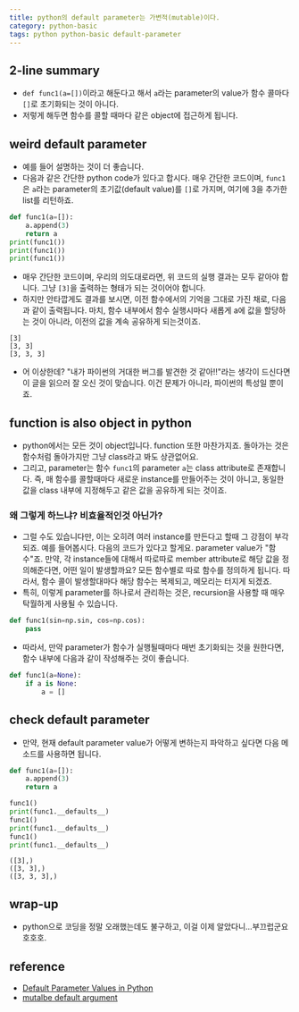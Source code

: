 ```yaml
---
title: python의 default parameter는 가변적(mutable)이다.
category: python-basic
tags: python python-basic default-parameter
---
```


## 2-line summary 

- `def func1(a=[])`이라고 해둔다고 해서 `a`라는 parameter의 value가 함수 콜마다 `[]`로 초기화되는 것이 아니다. 
- 저렇게 해두면 함수를 콜할 때마다 같은 object에 접근하게 됩니다.

## weird default parameter

- 예를 들어 설명하는 것이 더 좋습니다. 
- 다음과 같은 간단한 python code가 있다고 합시다. 매우 간단한 코드이며, `func1`은 `a`라는 parameter의 초기값(default value)를 `[]`로 가지며, 여기에 3을 추가한 list를 리턴하죠.

```python
def func1(a=[]):
    a.append(3)
    return a
print(func1())
print(func1())
print(func1())
```

- 매우 간단한 코드이며, 우리의 의도대로라면, 위 코드의 실행 결과는 모두 같아야 합니다. 그냥 `[3]`을 출력하는 형태가 되는 것이어야 합니다.
- 하지만 안타깝게도 결과를 보시면, 이전 함수에서의 기억을 그대로 가진 채로, 다음과 같이 출력됩니다. 마치, 함수 내부에서 함수 실행시마다 새롭게 a에 값을 할당하는 것이 아니라, 이전의 값을 계속 공유하게 되는것이죠.

```plaintext
[3]
[3, 3]
[3, 3, 3]
```

- 어 이상한데? "내가 파이썬의 거대한 버그를 발견한 것 같아!!"라는 생각이 드신다면 이 글을 읽으러 잘 오신 것이 맞습니다. 이건 문제가 아니라, 파이썬의 특성일 뿐이죠.

## function is also object in python

- python에서는 모든 것이 object입니다. function 또한 마찬가지죠. 돌아가는 것은 함수처럼 돌아가지만 그냥 class라고 봐도 상관없어요. 
- 그리고, parameter는 함수 `func1`의 parameter `a`는 class attribute로 존재합니다. 즉, 매 함수를 콜할때마다 새로운 instance를 만들어주는 것이 아니고, 동일한 값을 class 내부에 지정해두고 같은 값을 공유하게 되는 것이죠.

### 왜 그렇게 하느냐? 비효율적인것 아닌가? 

- 그럴 수도 있습니다만, 이는 오히려 여러 instance를 만든다고 할때 그 강점이 부각되죠. 예를 들어봅시다. 다음의 코드가 있다고 할게요. parameter value가 "함수"죠. 만약, 각 instance들에 대해서 따로따로 member attribute로 해당 값을 정의해준다면, 어떤 일이 발생할까요? 모든 함수별로 따로 함수를 정의하게 됩니다. 따라서, 함수 콜이 발생할대마다 해당 함수는 복제되고, 메모리는 터지게 되겠죠.
- 특히, 이렇게 parameter를 하나로서 관리하는 것은, recursion을 사용할 때 매우 탁월하게 사용될 수 있습니다.

```python
def func1(sin=np.sin, cos=np.cos):
    pass
```

- 따라서, 만약 parameter가 함수가 실행될때마다 매번 초기화되는 것을 원한다면, 함수 내부에 다음과 같이 작성해주는 것이 좋습니다.

```python
def func1(a=None):
    if a is None: 
        a = []
```

## check default parameter 

- 만약, 현재 default parameter value가 어떻게 변하는지 파악하고 싶다면 다음 메소드를 사용하면 됩니다.

```python
def func1(a=[]):
    a.append(3)
    return a

func1()
print(func1.__defaults__)
func1()
print(func1.__defaults__)
func1()
print(func1.__defaults__)
```

```plaintext
([3],)
([3, 3],)
([3, 3, 3],)
```

## wrap-up

- python으로 코딩을 정말 오래했는데도 불구하고, 이걸 이제 알았다니...부끄럽군요 호호호.

## reference

- [Default Parameter Values in Python](http://effbot.org/zone/default-values.htm)
- [mutalbe default argument](https://stackoverflow.com/questions/1132941/least-astonishment-and-the-mutable-default-argument)
